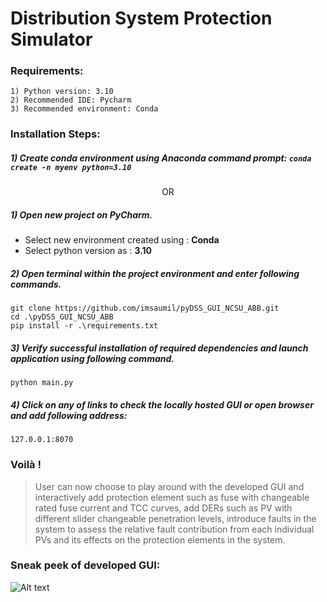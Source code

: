# Distribution System Protection Simulator

### Requirements:
```
1) Python version: 3.10
2) Recommended IDE: Pycharm
3) Recommended environment: Conda 
```

### Installation Steps:
##### 1) Create conda environment using Anaconda command prompt: `conda create -n myenv python=3.10`

<p style="text-align: center;">OR</p>

##### 1) Open new project on PyCharm.
- Select new environment created using : **Conda**
- Select python version as : **3.10**


##### 2) Open terminal within the project environment and enter following commands.
```
git clone https://github.com/imsaumil/pyDSS_GUI_NCSU_ABB.git
cd .\pyDSS_GUI_NCSU_ABB
pip install -r .\requirements.txt
```

##### 3) Verify successful installation of required dependencies and launch application using following command.
```
python main.py
```

##### 4) Click on any of links to check the locally hosted GUI or open browser and add following address:
```
127.0.0.1:8070
```

### Voilà !

> User can now choose to play around with the developed GUI and interactively add protection element such as fuse with changeable rated fuse current and TCC curves, add DERs such as PV with different slider changeable penetration levels, introduce faults in the system to assess the relative fault contribution from each individual PVs and its effects on the  protection elements in the system.


### Sneak peek of developed GUI:
![Alt text](relative/path/to/img.jpg?raw=true "Title")

